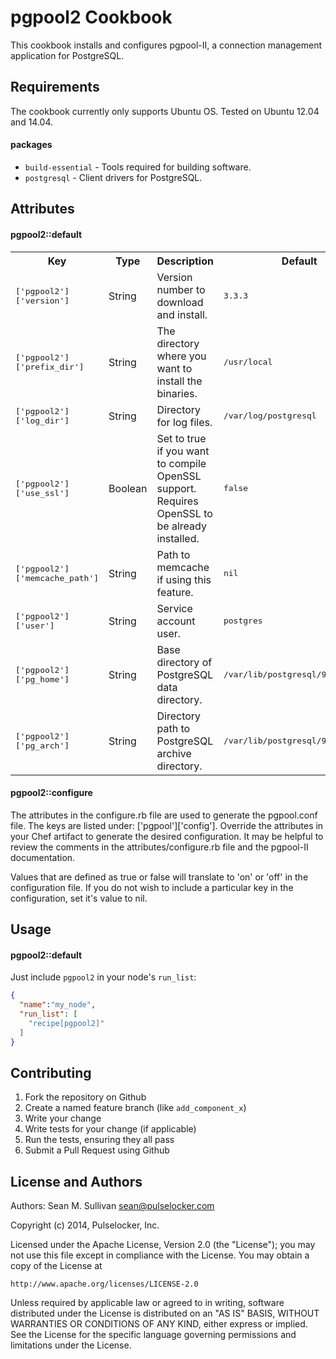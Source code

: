 pgpool2 Cookbook
================
This cookbook installs and configures pgpool-II, a connection management application for PostgreSQL.

Requirements
------------
The cookbook currently only supports Ubuntu OS.  Tested on Ubuntu 12.04 and 14.04.

#### packages
- `build-essential` - Tools required for building software.
- `postgresql` - Client drivers for PostgreSQL.

Attributes
----------

#### pgpool2::default
<table>
  <tr>
    <th>Key</th>
    <th>Type</th>
    <th>Description</th>
    <th>Default</th>
  </tr>
  <tr>
    <td><tt>['pgpool2']['version']</tt></td>
    <td>String</td>
    <td>Version number to download and install.</td>
    <td><tt>3.3.3</tt></td>
  </tr>
  <tr>
    <td><tt>['pgpool2']['prefix_dir']</tt></td>
    <td>String</td>
    <td>The directory where you want to install the binaries.</td>
    <td><tt>/usr/local</tt></td>
  </tr>
  <tr>
    <td><tt>['pgpool2']['log_dir']</tt></td>
    <td>String</td>
    <td>Directory for log files.</td>
    <td><tt>/var/log/postgresql</tt></td>
  </tr>
  <tr>
    <td><tt>['pgpool2']['use_ssl']</tt></td>
    <td>Boolean</td>
    <td>Set to true if you want to compile OpenSSL support.  Requires OpenSSL to be already installed.</td>
    <td><tt>false</tt></td>
  </tr>
  <tr>
    <td><tt>['pgpool2']['memcache_path']</tt></td>
    <td>String</td>
    <td>Path to memcache if using this feature.</td>
    <td><tt>nil</tt></td>
  </tr>
  <tr>
    <td><tt>['pgpool2']['user']</tt></td>
    <td>String</td>
    <td>Service account user.</td>
    <td><tt>postgres</tt></td>
  </tr>
  <tr>
    <td><tt>['pgpool2']['pg_home']</tt></td>
    <td>String</td>
    <td>Base directory of PostgreSQL data directory.</td>
    <td><tt>/var/lib/postgresql/9.1</tt></td>
  </tr>
  <tr>
    <td><tt>['pgpool2']['pg_arch']</tt></td>
    <td>String</td>
    <td>Directory path to PostgreSQL archive directory.</td>
    <td><tt>/var/lib/postgresql/9.1/archive</tt></td>
  </tr>
</table>

#### pgpool2::configure
The attributes in the configure.rb file are used to generate the pgpool.conf file.  The keys are listed under:
['pgpool']['config'].  Override the attributes in your Chef artifact to generate the desired configuration.  It 
may be helpful to review the comments in the attributes/configure.rb file and the pgpool-II documentation.

Values that are defined as true or false will translate to 'on' or 'off' in the configuration file.  If you do not
wish to include a particular key in the configuration, set it's value to nil.

Usage
-----
#### pgpool2::default
Just include `pgpool2` in your node's `run_list`:

```json
{
  "name":"my_node",
  "run_list": [
    "recipe[pgpool2]"
  ]
}
```

Contributing
------------

1. Fork the repository on Github
2. Create a named feature branch (like `add_component_x`)
3. Write your change
4. Write tests for your change (if applicable)
5. Run the tests, ensuring they all pass
6. Submit a Pull Request using Github

License and Authors
-------------------
Authors: Sean M. Sullivan <sean@pulselocker.com>

Copyright (c) 2014, Pulselocker, Inc.

Licensed under the Apache License, Version 2.0 (the "License");
you may not use this file except in compliance with the License.
You may obtain a copy of the License at

    http://www.apache.org/licenses/LICENSE-2.0

Unless required by applicable law or agreed to in writing, software
distributed under the License is distributed on an "AS IS" BASIS,
WITHOUT WARRANTIES OR CONDITIONS OF ANY KIND, either express or implied.
See the License for the specific language governing permissions and
limitations under the License.
